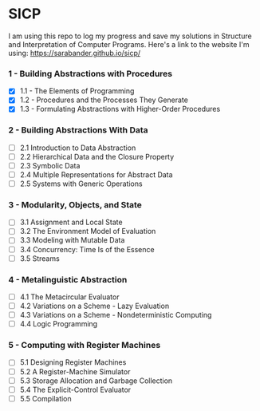 # SICP
I am using this repo to log my progress and save my solutions in Structure and Interpretation of Computer Programs.
Here's a link to the website I'm using: https://sarabander.github.io/sicp/
### 1 - Building Abstractions with Procedures   
- [x] 1.1 - The Elements of Programming  
- [x] 1.2 - Procedures and the Processes They Generate   
- [x] 1.3 - Formulating Abstractions with Higher-Order Procedures
### 2 - Building Abstractions With Data
- [ ] 2.1 Introduction to Data Abstraction
- [ ] 2.2 Hierarchical Data and the Closure Property
- [ ] 2.3 Symbolic Data
- [ ] 2.4 Multiple Representations for Abstract Data
- [ ] 2.5 Systems with Generic Operations
### 3 - Modularity, Objects, and State
- [ ] 3.1 Assignment and Local State
- [ ] 3.2 The Environment Model of Evaluation
- [ ] 3.3 Modeling with Mutable Data
- [ ] 3.4 Concurrency: Time Is of the Essence
- [ ] 3.5 Streams
### 4 - Metalinguistic Abstraction
- [ ] 4.1 The Metacircular Evaluator
- [ ] 4.2 Variations on a Scheme - Lazy Evaluation
- [ ] 4.3 Variations on a Scheme - Nondeterministic Computing
- [ ] 4.4 Logic Programming
### 5 - Computing with Register Machines 
- [ ] 5.1 Designing Register Machines
- [ ] 5.2 A Register-Machine Simulator
- [ ] 5.3 Storage Allocation and Garbage Collection
- [ ] 5.4 The Explicit-Control Evaluator
- [ ] 5.5 Compilation
